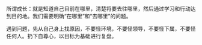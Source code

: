 所谓成长：就是知道自己目前在哪里，清楚将要去往哪里，然后通过学习和行动达到目的地。我们需要明确“在哪里”和“去哪里”的问题。

遇到问题，先从自己身上找原因，不要怪环境，不要怪领导，不要怪下属，不要怪任何人。扔下自尊心，以目标为基础进行复盘。

